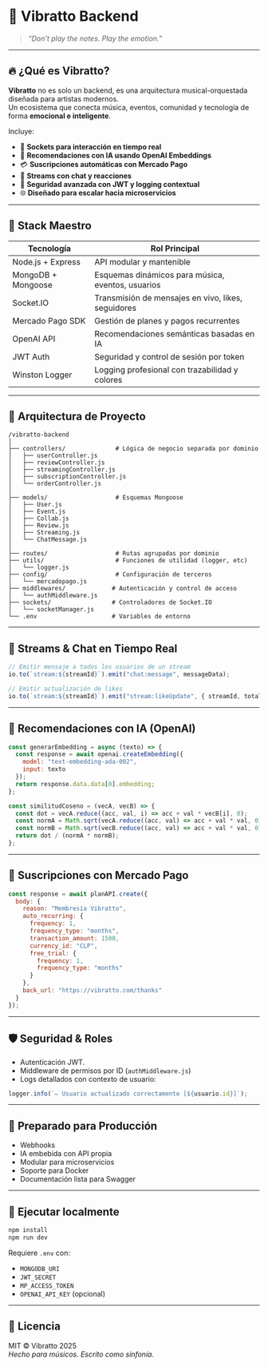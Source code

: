 # 🎼 Vibratto Backend  
> *“Don’t play the notes. Play the emotion.”*

---

## 🔥 ¿Qué es Vibratto?

**Vibratto** no es solo un backend, es una arquitectura musical-orquestada diseñada para artistas modernos.  
Un ecosistema que conecta música, eventos, comunidad y tecnología de forma **emocional e inteligente**.

Incluye:
- 🔌 **Sockets para interacción en tiempo real**
- 🧠 **Recomendaciones con IA usando OpenAI Embeddings**
- 💳 **Suscripciones automáticas con Mercado Pago**
- 📡 **Streams con chat y reacciones**
- 🔐 **Seguridad avanzada con JWT y logging contextual**
- 🌐 **Diseñado para escalar hacia microservicios**

---

## 🧬 Stack Maestro

| Tecnología        | Rol Principal                                            |
|-------------------|----------------------------------------------------------|
| Node.js + Express | API modular y mantenible                                 |
| MongoDB + Mongoose| Esquemas dinámicos para música, eventos, usuarios        |
| Socket.IO         | Transmisión de mensajes en vivo, likes, seguidores       |
| Mercado Pago SDK  | Gestión de planes y pagos recurrentes                    |
| OpenAI API        | Recomendaciones semánticas basadas en IA                 |
| JWT Auth          | Seguridad y control de sesión por token                  |
| Winston Logger    | Logging profesional con trazabilidad y colores           |

---

## 📂 Arquitectura de Proyecto

```
/vibratto-backend
│
├── controllers/              # Lógica de negocio separada por dominio
│   ├── userController.js
│   ├── reviewController.js
│   ├── streamingController.js
│   ├── subscriptionController.js
│   └── orderController.js
│
├── models/                   # Esquemas Mongoose
│   ├── User.js
│   ├── Event.js
│   ├── Collab.js
│   ├── Review.js
│   ├── Streaming.js
│   └── ChatMessage.js
│
├── routes/                   # Rutas agrupadas por dominio
├── utils/                    # Funciones de utilidad (logger, etc)
│   └── logger.js
├── config/                   # Configuración de terceros
│   └── mercadopago.js
├── middlewares/             # Autenticación y control de acceso
│   └── authMiddleware.js
├── sockets/                 # Controladores de Socket.IO
│   └── socketManager.js
└── .env                     # Variables de entorno
```

---

## 💬 Streams & Chat en Tiempo Real

```js
// Emitir mensaje a todos los usuarios de un stream
io.to(`stream:${streamId}`).emit("chat:message", messageData);

// Emitir actualización de likes
io.to(`stream:${streamId}`).emit("stream:likeUpdate", { streamId, totalLikes });
```

---

## 🧠 Recomendaciones con IA (OpenAI)

```js
const generarEmbedding = async (texto) => {
  const response = await openai.createEmbedding({
    model: "text-embedding-ada-002",
    input: texto
  });
  return response.data.data[0].embedding;
};

const similitudCoseno = (vecA, vecB) => {
  const dot = vecA.reduce((acc, val, i) => acc + val * vecB[i], 0);
  const normA = Math.sqrt(vecA.reduce((acc, val) => acc + val * val, 0));
  const normB = Math.sqrt(vecB.reduce((acc, val) => acc + val * val, 0));
  return dot / (normA * normB);
};
```

---

## 💸 Suscripciones con Mercado Pago

```js
const response = await planAPI.create({
  body: {
    reason: "Membresía Vibratto",
    auto_recurring: {
      frequency: 1,
      frequency_type: "months",
      transaction_amount: 1500,
      currency_id: "CLP",
      free_trial: {
        frequency: 1,
        frequency_type: "months"
      }
    },
    back_url: "https://vibratto.com/thanks"
  }
});
```

---

## 🛡️ Seguridad & Roles

- Autenticación JWT.
- Middleware de permisos por ID (`authMiddleware.js`)
- Logs detallados con contexto de usuario:

```js
logger.info(`✏️ Usuario actualizado correctamente [${usuario.id}]`);
```

---

## 🚀 Preparado para Producción

- Webhooks
- IA embebida con API propia
- Modular para microservicios
- Soporte para Docker
- Documentación lista para Swagger

---

## 🧪 Ejecutar localmente

```bash
npm install
npm run dev
```

Requiere `.env` con:
- `MONGODB_URI`
- `JWT_SECRET`
- `MP_ACCESS_TOKEN`
- `OPENAI_API_KEY` (opcional)

---

## 📜 Licencia

MIT © Vibratto 2025  
*Hecho para músicos. Escrito como sinfonía.*